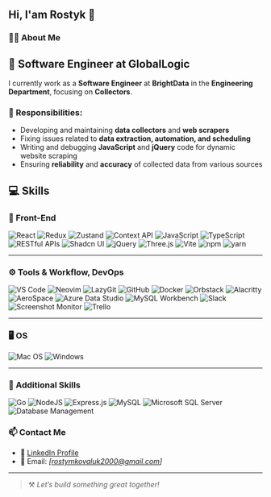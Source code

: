 ## Hi, I'am Rostyk 👋

### 🧑‍💻 About Me

## 💼 Software Engineer at **GlobalLogic**

I currently work as a **Software Engineer** at **BrightData** in the **Engineering Department**, focusing on **Collectors**.  

### 🔹 Responsibilities:
- Developing and maintaining **data collectors** and **web scrapers**  
- Fixing issues related to **data extraction, automation, and scheduling**  
- Writing and debugging **JavaScript** and **jQuery** code for dynamic website scraping  
- Ensuring **reliability** and **accuracy** of collected data from various sources  


## 💻 Skills
### 🧩 Front-End
![React](https://img.shields.io/badge/react-%2320232a.svg?style=for-the-badge&logo=react&logoColor=%2361DAFB)
![Redux](https://img.shields.io/badge/redux-%23593d88.svg?style=for-the-badge&logo=redux&logoColor=white)
![Zustand](https://img.shields.io/badge/Zustand-443E38?style=for-the-badge&logo=react&logoColor=white)
![Context API](https://img.shields.io/badge/Context%20API-20232a?style=for-the-badge&logo=react&logoColor=61DAFB)
![JavaScript](https://img.shields.io/badge/javascript-%23323330.svg?style=for-the-badge&logo=javascript&logoColor=%23F7DF1E)
![TypeScript](https://img.shields.io/badge/typescript-%23007ACC.svg?style=for-the-badge&logo=typescript&logoColor=white)
![RESTful APIs](https://img.shields.io/badge/RESTful%20APIs-02569B?style=for-the-badge&logo=rest&logoColor=white)
![Shadcn UI](https://img.shields.io/badge/Shadcn%20UI-000000?style=for-the-badge&logo=react&logoColor=white)
![jQuery](https://img.shields.io/badge/jquery-%230769AD.svg?style=for-the-badge&logo=jquery&logoColor=white)
![Three.js](https://img.shields.io/badge/three.js-black?style=for-the-badge&logo=three.js&logoColor=white)
![Vite](https://img.shields.io/badge/vite-%23646CFF.svg?style=for-the-badge&logo=vite&logoColor=white)
![npm](https://img.shields.io/badge/npm-%23CB3837.svg?style=for-the-badge&logo=npm&logoColor=white)
![yarn](https://img.shields.io/badge/yarn-%232C8EBB.svg?style=for-the-badge&logo=yarn&logoColor=white)

---

### ⚙️ Tools & Workflow, DevOps
![VS Code](https://img.shields.io/badge/VS%20Code-0078d7.svg?style=for-the-badge&logo=visual-studio-code&logoColor=white)
![Neovim](https://img.shields.io/badge/Nvim-%2357A143.svg?style=for-the-badge&logo=neovim&logoColor=white)
![LazyGit](https://img.shields.io/badge/LazyGit-F05033?style=for-the-badge&logo=git&logoColor=white)
![GitHub](https://img.shields.io/badge/github-%23121011.svg?style=for-the-badge&logo=github&logoColor=white)
![Docker](https://img.shields.io/badge/docker-%230db7ed.svg?style=for-the-badge&logo=docker&logoColor=white)
![Orbstack](https://img.shields.io/badge/Orbstack-000000?style=for-the-badge&logo=docker&logoColor=white)
![Alacritty](https://img.shields.io/badge/Alacritty-F46D01?style=for-the-badge&logo=alacritty&logoColor=white)
![AeroSpace](https://img.shields.io/badge/AeroSpace-000000?style=for-the-badge&logo=apple&logoColor=white)
![Azure Data Studio](https://img.shields.io/badge/Azure%20Data%20Studio-0078D7?style=for-the-badge&logo=microsoftazure&logoColor=white)
![MySQL Workbench](https://img.shields.io/badge/MySQL%20Workbench-4479A1?style=for-the-badge&logo=mysql&logoColor=white)
![Slack](https://img.shields.io/badge/slack-%234A154B.svg?style=for-the-badge&logo=slack&logoColor=white)
![Screenshot Monitor](https://img.shields.io/badge/Screenshot%20Monitor-4285F4?style=for-the-badge&logo=googlechrome&logoColor=white)
![Trello](https://img.shields.io/badge/Trello-0052CC?style=for-the-badge&logo=trello&logoColor=white)

---

### 🖥️ OS
![Mac OS](https://img.shields.io/badge/mac%20os-000000?style=for-the-badge&logo=apple&logoColor=white)
![Windows](https://img.shields.io/badge/Windows-0078D6?style=for-the-badge&logo=windows&logoColor=white)

---

### 🔧 Additional Skills
![Go](https://img.shields.io/badge/Go-%2300ADD8.svg?style=for-the-badge&logo=go&logoColor=white)
![NodeJS](https://img.shields.io/badge/Node.js-6DA55F?style=for-the-badge&logo=node.js&logoColor=white)
![Express.js](https://img.shields.io/badge/Express.js-%23404d59.svg?style=for-the-badge&logo=express&logoColor=%2361DAFB)
![MySQL](https://img.shields.io/badge/MySQL-4479A1.svg?style=for-the-badge&logo=mysql&logoColor=white)
![Microsoft SQL Server](https://img.shields.io/badge/Microsoft%20SQL%20Server-CC2927?style=for-the-badge&logo=microsoft%20sql%20server&logoColor=white)
![Database Management](https://img.shields.io/badge/Database%20Management-4479A1?style=for-the-badge&logo=databricks&logoColor=white)


### 📫 Contact Me

- 🔗 [LinkedIn Profile](https://ua.linkedin.com/in/rostyslav-koval-93b7a6366?trk=people-guest_people_search-card)
- 📧 Email: *[rostymkovaluk2000@gmail.com]*

---

> ⚒️ *Let’s build something great together!*


